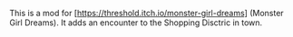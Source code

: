 This is a mod for [https://threshold.itch.io/monster-girl-dreams] (Monster Girl Dreams). It adds an encounter to the Shopping Disctric in town.
